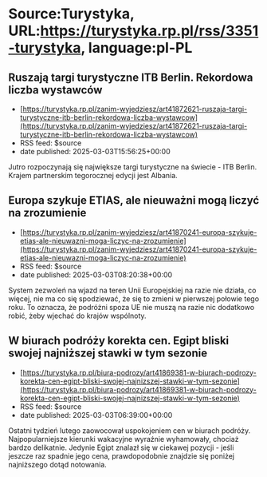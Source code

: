 # Source:Turystyka, URL:https://turystyka.rp.pl/rss/3351-turystyka, language:pl-PL

## Ruszają targi turystyczne ITB Berlin. Rekordowa liczba wystawców
 - [https://turystyka.rp.pl/zanim-wyjedziesz/art41872621-ruszaja-targi-turystyczne-itb-berlin-rekordowa-liczba-wystawcow](https://turystyka.rp.pl/zanim-wyjedziesz/art41872621-ruszaja-targi-turystyczne-itb-berlin-rekordowa-liczba-wystawcow)
 - RSS feed: $source
 - date published: 2025-03-03T15:56:25+00:00

Jutro rozpoczynają się największe targi turystyczne na świecie - ITB Berlin. Krajem partnerskim tegorocznej edycji jest Albania.

## Europa szykuje ETIAS, ale nieuważni mogą liczyć na zrozumienie
 - [https://turystyka.rp.pl/zanim-wyjedziesz/art41870241-europa-szykuje-etias-ale-nieuwazni-moga-liczyc-na-zrozumienie](https://turystyka.rp.pl/zanim-wyjedziesz/art41870241-europa-szykuje-etias-ale-nieuwazni-moga-liczyc-na-zrozumienie)
 - RSS feed: $source
 - date published: 2025-03-03T08:20:38+00:00

System zezwoleń na wjazd na teren Unii Europejskiej na razie nie działa, co więcej, nie ma co się spodziewać, że się to zmieni w pierwszej połowie tego roku. To oznacza, że podróżni spoza UE nie muszą na razie nic dodatkowo robić, żeby wjechać do krajów wspólnoty.

## W biurach podróży korekta cen. Egipt bliski swojej najniższej stawki w tym sezonie
 - [https://turystyka.rp.pl/biura-podrozy/art41869381-w-biurach-podrozy-korekta-cen-egipt-bliski-swojej-najnizszej-stawki-w-tym-sezonie](https://turystyka.rp.pl/biura-podrozy/art41869381-w-biurach-podrozy-korekta-cen-egipt-bliski-swojej-najnizszej-stawki-w-tym-sezonie)
 - RSS feed: $source
 - date published: 2025-03-03T06:39:00+00:00

Ostatni tydzień lutego zaowocował uspokojeniem cen w biurach podróży. Najpopularniejsze kierunki wakacyjne wyraźnie wyhamowały, chociaż bardzo delikatnie. Jedynie Egipt znalazł się w ciekawej pozycji - jeśli jeszcze raz spadnie jego cena, prawdopodobnie znajdzie się poniżej najniższego dotąd notowania.

